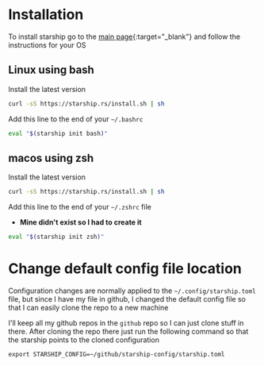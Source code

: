 # Installation
To install starship go to the [main page](https://starship.rs){:target="_blank"} and follow the instructions for your OS

## Linux using bash

Install the latest version
```bash
curl -sS https://starship.rs/install.sh | sh
```

Add this line to the end of your `~/.bashrc`
```bash
eval "$(starship init bash)"
```

## macos using zsh

Install the latest version
```bash
curl -sS https://starship.rs/install.sh | sh
```

Add this line to the end of your `~/.zshrc` file
- **Mine didn't exist so I had to create it**
```bash
eval "$(starship init zsh)"
```

# Change default config file location
Configuration changes are normally applied to the `~/.config/starship.toml` file, but since I have my file in github, I changed the default config file so that I can easily clone the repo to a new machine

I'll keep all my github repos in the `github` repo so I can just clone stuff in there. After cloning the repo there just run the following command so that the starship points to the cloned configuration
```apacheconf
export STARSHIP_CONFIG=~/github/starship-config/starship.toml
```